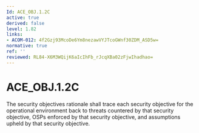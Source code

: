```yaml
---
Id: ACE_OBJ.1.2C
active: true
derived: false
level: 1.82
links:
- ACOM-012: 4f2Gzj93McoDe6Ym8nezawVYJTcoGWnf30ZDM_ASD5w=
normative: true
ref: ''
reviewed: RL84-X6M3WQijK6aIcIhFb_rJcqXBa02zFjwIhadhao=
---
```


# ACE_OBJ.1.2C

The security objectives rationale shall trace each security objective for the operational environment back to threats countered by that security objective, OSPs enforced by that security objective, and assumptions upheld by that security objective.